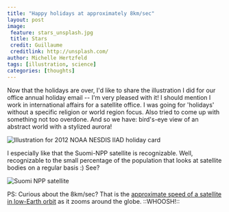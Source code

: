 ```yaml
---
title: "Happy holidays at approximately 8km/sec"
layout: post
image:
 feature: stars_unsplash.jpg
 title: Stars
 credit: Guillaume
 creditlink: http://unsplash.com/
author: Michelle Hertzfeld
tags: [illustration, science]
categories: [thoughts]
---
```

Now that the holidays are over, I'd like to share the illustration I did for our office annual holiday email -- I'm very pleased with it! I should mention I work in international affairs for a satellite office. I was going for 'holidays' without a specific religion or world region focus. Also tried to come up with something not too overdone. And so we have: bird's-eye view of an abstract world with a stylized aurora!<!--more-->

![Illustration for 2012 NOAA NESDIS IIAD holiday card](https://meiqimichelle.github.io/mhertzfeld/img/IIAD_holidayCardillustration_op.jpg)

I especially like that the Suomi-NPP satellite is recognizable. Well, recognizable to the small percentage of the population that looks at satellite bodies on a regular basis :) See?

![Suomi NPP satellite](https://meiqimichelle.github.io/mhertzfeld/img/NPP.jpg)

PS: Curious about the 8km/sec? That is the [approximate speed of a satellite in low-Earth orbit](http://en.wikipedia.org/wiki/Orbital_speed#Earth_orbits) as it zooms around the globe. ::WHOOSH!::
